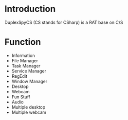 # Introduction
DuplexSpyCS (CS stands for CSharp) is a RAT base on C/S

# Function
- Information
- File Manager
- Task Manager
- Service Manager
- RegEdit
- Window Manager
- Desktop
- Webcam
- Fun Stuff
- Audio
- Multiple desktop
- Multiple webcam
